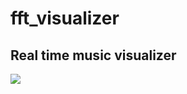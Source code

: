 # fft_visualizer
## Real time music visualizer
<img src="https://im6.ezgif.com/tmp/ezgif-6-d56076885ea0.gif" >
